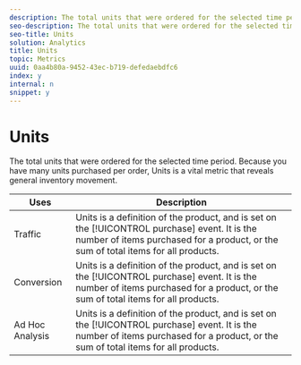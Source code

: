 ```yaml
---
description: The total units that were ordered for the selected time period. Because you have many units purchased per order, Units is a vital metric that reveals general inventory movement.
seo-description: The total units that were ordered for the selected time period. Because you have many units purchased per order, Units is a vital metric that reveals general inventory movement.
seo-title: Units
solution: Analytics
title: Units
topic: Metrics
uuid: 0aa4b80a-9452-43ec-b719-defedaebdfc6
index: y
internal: n
snippet: y
---
```


# Units

The total units that were ordered for the selected time period. Because you have many units purchased per order, Units is a vital metric that reveals general inventory movement.

|  Uses  | Description  |
|---|---|
|  Traffic  |Units is a definition of the product, and is set on the [!UICONTROL purchase] event. It is the number of items purchased for a product, or the sum of total items for all products.  |
|  Conversion  |Units is a definition of the product, and is set on the [!UICONTROL purchase] event. It is the number of items purchased for a product, or the sum of total items for all products.  |
|  Ad Hoc Analysis  |Units is a definition of the product, and is set on the [!UICONTROL purchase] event. It is the number of items purchased for a product, or the sum of total items for all products.  |

